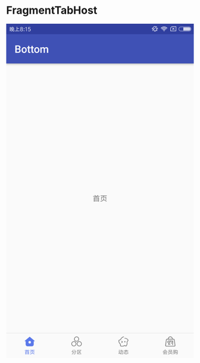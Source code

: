 # FragmentTabHost
![image](https://github.com/tanntei/FragmentTabHost/blob/f45565e0ac837b06636477099251d42c0c0e6639/bottom.png)
